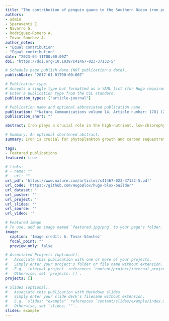 ```yaml
---
title: "The contribution of penguin guano to the Southern Ocean iron pool."
authors:
- admin
- Sparaventi E.
- Navarro G.
- Rodríguez-Romero A.
- Tovar-Sánchez A.
author_notes:
- "Equal contribution"
- "Equal contribution"
date: "2023-04-11T00:00:00Z"
doi: "https://doi.org/10.1038/s41467-023-37132-5"

# Schedule page publish date (NOT publication's date).
publishDate: "2017-01-01T00:00:00Z"

# Publication type.
# Accepts a single type but formatted as a YAML list (for Hugo requirements).
# Enter a publication type from the CSL standard.
publication_types: ["article-journal"]

# Publication name and optional abbreviated publication name.
publication: "*Nature Communications volume 14, Article number: 1781 (2023)*"
publication_short: ""

abstract: Iron plays a crucial role in the high-nutrient, low-chlorophyll Southern Ocean regions, promoting phytoplankton growth and enhancing atmospheric carbon sequestration. In this area, iron-rich Antarctic krill (*Euphausia superba*) and baleen whale species, which are among their main predators, play a large role in the recycling of iron. However, penguins have received limited attention despite their representing the largest seabird biomass in the southern polar region. Here, we use breeding site guano volumes estimated from drone images, deep learning-powered penguin census, and guano chemical composition to assess the iron export to the Antarctic waters from one of the most abundant penguin species, the Chinstrap penguin (*Pygoscelis antarcticus*). Our results show that these seabirds are a relevant contributor to the iron remobilization pool in the Southern Ocean. With an average guano concentration of 3 mg iron g<sup>−1</sup>, we estimate that the Chinstrap penguin population is recycling 521 tonnes iron yr<sup>−1</sup>, representing the current iron contribution half of the amount these penguins were able to recycle four decades ago, as they have declined by more than 50% since then.

# Summary. An optional shortened abstract.
summary: Iron is crucial for phytoplankton growth and carbon sequestration in the Southern Ocean. This study highlights the role of Chinstrap penguins (Pygoscelis antarcticus) in iron recycling, using drone imagery and guano analysis. The penguins contribute 521 tonnes of iron per year, though this has halved over 40 years due to population decline.

tags:
- Featured publications
featured: true

# links:
# - name: ""
#   url: ""
url_pdf: 'https://www.nature.com/articles/s41467-023-37132-5.pdf'
url_code: 'https://github.com/HugoBlox/hugo-blox-builder'
url_dataset: ''
url_poster: ''
url_project: ''
url_slides: ''
url_source: ''
url_video: ''

# Featured image
# To use, add an image named `featured.jpg/png` to your page's folder. 
image:
  caption: 'Image credit: A. Tovar-Sánchez'
  focal_point: ""
  preview_only: false

# Associated Projects (optional).
#   Associate this publication with one or more of your projects.
#   Simply enter your project's folder or file name without extension.
#   E.g. `internal-project` references `content/project/internal-project/index.md`.
#   Otherwise, set `projects: []`.
projects: []

# Slides (optional).
#   Associate this publication with Markdown slides.
#   Simply enter your slide deck's filename without extension.
#   E.g. `slides: "example"` references `content/slides/example/index.md`.
#   Otherwise, set `slides: ""`.
slides: example
---
```


